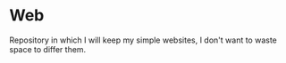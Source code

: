 # Web
Repository in which I will keep my simple websites, I don't want to waste space to differ them.
